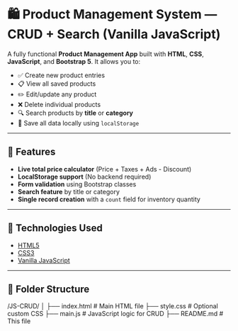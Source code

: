 # 🛍️ Product Management System — CRUD + Search (Vanilla JavaScript)

A fully functional **Product Management App** built with **HTML**, **CSS**, **JavaScript**, and **Bootstrap 5**. It allows you to:

- ✅ Create new product entries
- 📋 View all saved products
- ✏️ Edit/update any product
- ❌ Delete individual products
- 🔍 Search products by **title** or **category**
- 💾 Save all data locally using `localStorage`

---

## 🚀 Features

- **Live total price calculator** (Price + Taxes + Ads - Discount)
- **LocalStorage support** (No backend required)
- **Form validation** using Bootstrap classes
- **Search feature** by title or category
- **Single record creation** with a `count` field for inventory quantity

---

## 🧰 Technologies Used

- [HTML5](https://developer.mozilla.org/en-US/docs/Web/Guide/HTML/HTML5)
- [CSS3](https://developer.mozilla.org/en-US/docs/Web/CSS)
- [Vanilla JavaScript](https://developer.mozilla.org/en-US/docs/Web/JavaScript)

---

## 📁 Folder Structure

/JS-CRUD/
│
├── index.html # Main HTML file
├── style.css # Optional custom CSS
├── main.js # JavaScript logic for CRUD
├── README.md # This file
